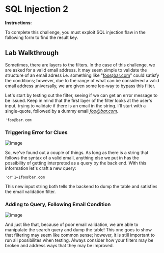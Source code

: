 # SQL Injection 2

**Instructions:**

To complete this challenge, you must exploit SQL injection flaw in the following form to find the result key.

## Lab Walkthrough

Sometimes, there are layers to the filters. In the case of this challenge, we are asked for a valid email address. It may seem simple to validate the structure of an email adress i.e. something like "foo@bar.com" could satisfy the conditions; however, due to the range of what can be considered a valid email address universally, we are given some lee-way to bypass this filter.

Let's start by testing out the filter, seeing if we can get an error message to be issued. Keep in mind that the first layer of the filter looks at the user's input, trying to validate if there is an email in the string. I'll start with a single-quote, followed by a dummy email *foo@bar.com*.
```
'foo@bar.com
```

### Triggering Error for Clues
![image](https://user-images.githubusercontent.com/66766340/147100896-b4da3f75-519d-40de-b2cb-87f85ecae3c5.png)

So, we've found out a couple of things. As long as there is a string that follows the syntax of a valid email, anything else we put in has the possibility of getting interpreted as a query by the back end. With this information let's craft a new query:
```MySQL
'or'1=1foo@bar.com
```

This new input string both tells the backend to dump the table and satisfies the email validation filter.

### Adding to Query, Following Email Condition
![image](https://user-images.githubusercontent.com/66766340/147101852-65642792-c12c-401d-8260-ff36fa2cb459.png)

And just like that, because of poor email validation, we are able to manipulate the search query and dump the table! This one goes to show that filtering may seem like common sense; however, it is still important to run all possibilites when testing. Always consider how your filters may be broken and address ways that they may be improved.
